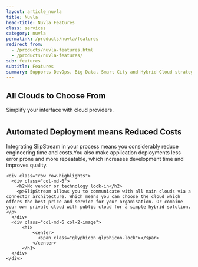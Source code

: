 ```yaml
---
layout: article_nuvla
title: Nuvla
head-title: Nuvla Features
class: services
category: nuvla
permalink: /products/nuvla/features
redirect_from:
  - /products/nuvla-features.html
  - /products/nuvla-features/
sub: features
subtitle: Features
summary: Supports DevOps, Big Data, Smart City and Hybrid Cloud strategies.
---
```

<div class="jumbotron">

  <div class="container big spacy">
      <div class="row row-highlights">
           <div class="col-md-6 col-2-text">
             <h2>All Clouds to Choose From</h2>
             <p>Simplify your interface with cloud providers.</p>
           </div>
           <div class="col-md-6 col-2-image">
               <h1>
                   <center>
                       <span class="glyphicon glyphicon-eye-open"></span>
                   </center>
               </h1>
           </div>
         </div>
    <div class="row row-highlights">
      <div class="col-md-6 col-2-image">
          <h1>
              <center>
                  <span class="glyphicon glyphicon-piggy-bank"></span>
              </center>
          </h1>
      </div>
      <div class="col-md-6 col-2-text">
        <h2>Automated Deployment means Reduced Costs</h2>
        <p>Integrating SlipStream in your process means you considerably reduce engineering time and costs.You also make application deployments less error prone and more repeatable, which increases development time and improves quality.</p>
      </div>
    </div>

    <div class="row row-highlights">
      <div class="col-md-6">
        <h2>No vendor or technology lock-in</h2>
        <p>SlipStream allows you to communicate with all main clouds via a connector architecture. Which means you can choose the cloud which offers the best price and service for your organisation. Or combine your own private cloud with public cloud for a simple hybrid solution.</p>
      </div>
      <div class="col-md-6 col-2-image">
          <h1>
              <center>
                <span class="glyphicon glyphicon-lock"></span>
              </center>
          </h1>
      </div>
    </div>

    
                 
  

